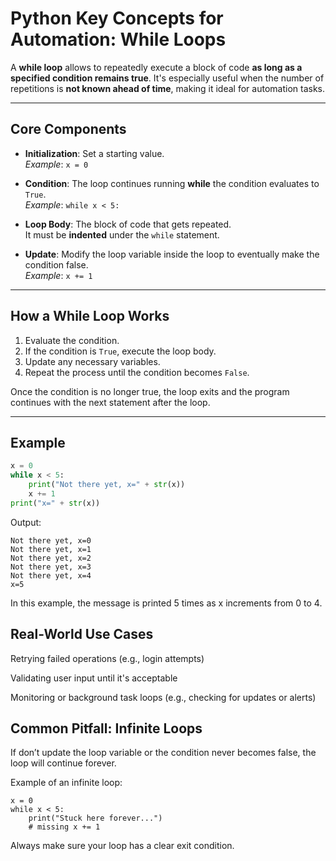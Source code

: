 # Python Key Concepts for Automation: While Loops

A **while loop** allows to repeatedly execute a block of code **as long as a specified condition remains true**. It's especially useful when the number of repetitions is **not known ahead of time**, making it ideal for automation tasks.

---

## Core Components

- **Initialization**: Set a starting value.  
  _Example_: `x = 0`

- **Condition**: The loop continues running **while** the condition evaluates to `True`.  
  _Example_: `while x < 5:`

- **Loop Body**: The block of code that gets repeated.  
  It must be **indented** under the `while` statement.

- **Update**: Modify the loop variable inside the loop to eventually make the condition false.  
  _Example_: `x += 1`

---

## How a While Loop Works

1. Evaluate the condition.
2. If the condition is `True`, execute the loop body.
3. Update any necessary variables.
4. Repeat the process until the condition becomes `False`.

Once the condition is no longer true, the loop exits and the program continues with the next statement after the loop.

---

## Example

```python
x = 0
while x < 5:
    print("Not there yet, x=" + str(x))
    x += 1
print("x=" + str(x))
```
Output:
```
Not there yet, x=0  
Not there yet, x=1  
Not there yet, x=2  
Not there yet, x=3  
Not there yet, x=4  
x=5
```
In this example, the message is printed 5 times as x increments from 0 to 4.

## Real-World Use Cases
Retrying failed operations (e.g., login attempts)

Validating user input until it's acceptable

Monitoring or background task loops (e.g., checking for updates or alerts)

## Common Pitfall: Infinite Loops
If don’t update the loop variable or the condition never becomes false, the loop will continue forever.

Example of an infinite loop:
```
x = 0
while x < 5:
    print("Stuck here forever...")
    # missing x += 1
```
Always make sure your loop has a clear exit condition.
